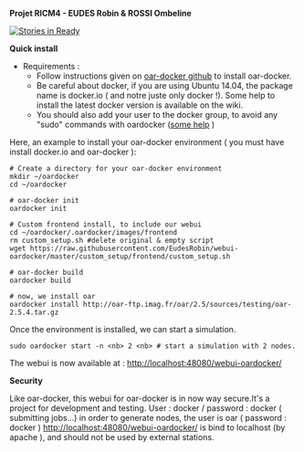 __Projet RICM4 - EUDES Robin & ROSSI Ombeline__


[![Stories in Ready](https://badge.waffle.io/eudesrobin/webui-oardocker.svg?label=ready&title=Ready)](http://waffle.io/eudesrobin/webui-oardocker)

**Quick install**
  * Requirements :
    * Follow instructions given on [oar-docker github](https://github.com/oar-team/oar-docker) to install oar-docker.
    * Be careful about docker, if you are using Ubuntu 14.04, the package name is docker.io ( and notre juste only docker !).
      Some help to install the latest docker version is available on the wiki.
    * You should also add your user to the docker group, to avoid any "sudo" commands with oardocker ([some help](https://docs.docker.com/installation/ubuntulinux/#giving-non-root-access) )


Here, an example to install your oar-docker environment ( you must have install docker.io and oar-docker ):
```
# Create a directory for your oar-docker environment
mkdir ~/oardocker
cd ~/oardocker

# oar-docker init
oardocker init

# Custom frontend install, to include our webui
cd ~/oardocker/.oardocker/images/frontend
rm custom_setup.sh #delete original & empty script
wget https://raw.githubusercontent.com/EudesRobin/webui-oardocker/master/custom_setup/frontend/custom_setup.sh

# oar-docker build
oardocker build

# now, we install oar
oardocker install http://oar-ftp.imag.fr/oar/2.5/sources/testing/oar-2.5.4.tar.gz

```

Once the environment is installed, we can start a simulation.

```
sudo oardocker start -n <nb> 2 <nb> # start a simulation with 2 nodes.

```
The webui is now available at : [http://localhost:48080/webui-oardocker/](http://localhost:48080/webui-oardocker/)

__Security__

Like oar-docker, this webui for oar-docker is in now way secure.It's a project for development and testing.
User : docker  / password : docker (  submitting jobs...) in order to generate nodes, the user is oar ( password : docker ) [http://localhost:48080/webui-oardocker/](http://localhost:48080/webui-oardocker/)
is bind to localhost (by apache ), and should not be used by external stations.
